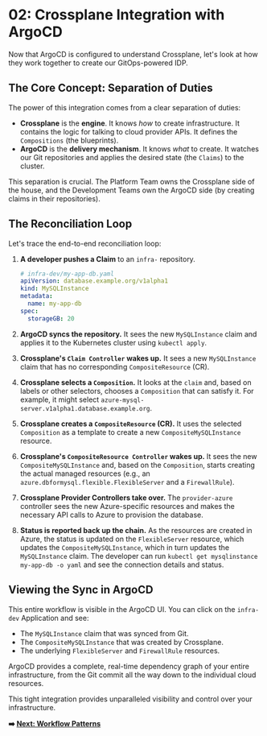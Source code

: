 # 02: Crossplane Integration with ArgoCD

Now that ArgoCD is configured to understand Crossplane, let's look at how they work together to create our GitOps-powered IDP.

## The Core Concept: Separation of Duties

The power of this integration comes from a clear separation of duties:

-   **Crossplane** is the **engine**. It knows *how* to create infrastructure. It contains the logic for talking to cloud provider APIs. It defines the `Compositions` (the blueprints).
-   **ArgoCD** is the **delivery mechanism**. It knows *what* to create. It watches our Git repositories and applies the desired state (the `Claims`) to the cluster.

This separation is crucial. The Platform Team owns the Crossplane side of the house, and the Development Teams own the ArgoCD side (by creating claims in their repositories).

## The Reconciliation Loop

Let's trace the end-to-end reconciliation loop:

1.  **A developer pushes a Claim** to an `infra-` repository.
    ```yaml
    # infra-dev/my-app-db.yaml
    apiVersion: database.example.org/v1alpha1
    kind: MySQLInstance
    metadata:
      name: my-app-db
    spec:
      storageGB: 20
    ```

2.  **ArgoCD syncs the repository.** It sees the new `MySQLInstance` claim and applies it to the Kubernetes cluster using `kubectl apply`.

3.  **Crossplane's `Claim Controller` wakes up.** It sees a new `MySQLInstance` claim that has no corresponding `CompositeResource` (CR).

4.  **Crossplane selects a `Composition`.** It looks at the `claim` and, based on labels or other selectors, chooses a `Composition` that can satisfy it. For example, it might select `azure-mysql-server.v1alpha1.database.example.org`.

5.  **Crossplane creates a `CompositeResource` (CR).** It uses the selected `Composition` as a template to create a new `CompositeMySQLInstance` resource.

6.  **Crossplane's `CompositeResource Controller` wakes up.** It sees the new `CompositeMySQLInstance` and, based on the `Composition`, starts creating the actual managed resources (e.g., an `azure.dbformysql.flexible.FlexibleServer` and a `FirewallRule`).

7.  **Crossplane Provider Controllers take over.** The `provider-azure` controller sees the new Azure-specific resources and makes the necessary API calls to Azure to provision the database.

8.  **Status is reported back up the chain.** As the resources are created in Azure, the status is updated on the `FlexibleServer` resource, which updates the `CompositeMySQLInstance`, which in turn updates the `MySQLInstance` claim. The developer can run `kubectl get mysqlinstance my-app-db -o yaml` and see the connection details and status.

## Viewing the Sync in ArgoCD

This entire workflow is visible in the ArgoCD UI. You can click on the `infra-dev` Application and see:

-   The `MySQLInstance` claim that was synced from Git.
-   The `CompositeMySQLInstance` that was created by Crossplane.
-   The underlying `FlexibleServer` and `FirewallRule` resources.

ArgoCD provides a complete, real-time dependency graph of your entire infrastructure, from the Git commit all the way down to the individual cloud resources.

This tight integration provides unparalleled visibility and control over your infrastructure.

**➡️ [Next: Workflow Patterns](./03-workflow-patterns.md)**
